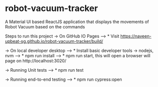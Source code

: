 # robot-vacuum-tracker
A Material UI based ReactJS application that displays the movements of Robot Vacuum based on the commands

Steps to run this project
-> On GitHub IO Pages
--> * Visit https://naveen-upbeat-sg.github.io/robot-vacuum-tracker/build/


-> On local developer desktop
--> * Install basic developer tools -> nodejs, nvm
--> * npm run install
--> * npm run start, this will open a browser will page on  http://localhost:3020/

-> Running Unit tests
--> * npm run test

-> Running end-to-end testing
--> * npm run cypress:open